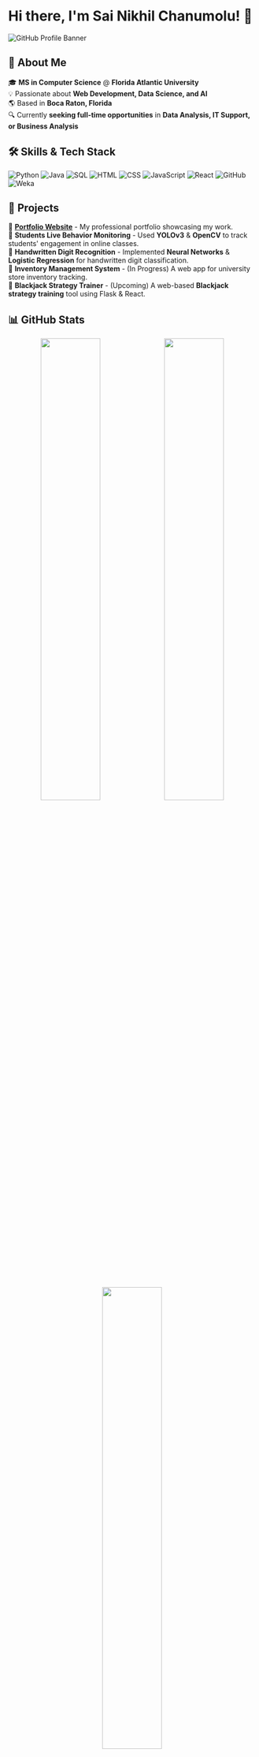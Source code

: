 # Hi there, I'm Sai Nikhil Chanumolu! 👋

![GitHub Profile Banner](https://user-images.githubusercontent.com/your-image-url/banner.png)

## 🚀 About Me

🎓 **MS in Computer Science** @ **Florida Atlantic University**  
💡 Passionate about **Web Development, Data Science, and AI**  
🌎 Based in **Boca Raton, Florida**  
🔍 Currently **seeking full-time opportunities** in **Data Analysis, IT Support, or Business Analysis**  

## 🛠️ Skills & Tech Stack

![Python](https://img.shields.io/badge/-Python-3776AB?style=flat&logo=python&logoColor=white)
![Java](https://img.shields.io/badge/-Java-007396?style=flat&logo=java&logoColor=white)
![SQL](https://img.shields.io/badge/-SQL-4479A1?style=flat&logo=MySQL&logoColor=white)
![HTML](https://img.shields.io/badge/-HTML5-E34F26?style=flat&logo=html5&logoColor=white)
![CSS](https://img.shields.io/badge/-CSS3-1572B6?style=flat&logo=css3&logoColor=white)
![JavaScript](https://img.shields.io/badge/-JavaScript-F7DF1E?style=flat&logo=javascript&logoColor=black)
![React](https://img.shields.io/badge/-React-61DAFB?style=flat&logo=react&logoColor=black)
![GitHub](https://img.shields.io/badge/-GitHub-181717?style=flat&logo=github&logoColor=white)
![Weka](https://img.shields.io/badge/-Weka-9C27B0?style=flat&logo=weka&logoColor=white)

## 📂 Projects

🔹 **[Portfolio Website](https://niiiiiiikhil.github.io/portfolio/)** - My professional portfolio showcasing my work.  
🔹 **Students Live Behavior Monitoring** - Used **YOLOv3** & **OpenCV** to track students' engagement in online classes.  
🔹 **Handwritten Digit Recognition** - Implemented **Neural Networks** & **Logistic Regression** for handwritten digit classification.  
🔹 **Inventory Management System** - (In Progress) A web app for university store inventory tracking.  
🔹 **Blackjack Strategy Trainer** - (Upcoming) A web-based **Blackjack strategy training** tool using Flask & React.  

## 📊 GitHub Stats

<p align="center">
  <img src="https://github-readme-stats.vercel.app/api?username=niiiiiiikhil&show_icons=true&theme=tokyonight" width="49%" />
  <img src="https://github-readme-streak-stats.herokuapp.com/?user=niiiiiiikhil&theme=tokyonight" width="49%" />
</p>

<p align="center">
  <img src="https://github-readme-stats.vercel.app/api/top-langs/?username=niiiiiiikhil&layout=compact&theme=tokyonight" width="49%" />
</p>

## 📫 Connect with Me

📧 Email: [chanumolunikhil@gmail.com](mailto:chanumolunikhil@gmail.com)  
🔗 LinkedIn: [linkedin.com/in/niiiiiiikhil](https://www.linkedin.com/in/niiiiiiikhil/)  
🐦 Twitter: [@niiiiiiikhil](https://twitter.com/niiiiiiikhil)  
📸 Instagram: [@niiiiiiikhil](https://instagram.com/niiiiiiikhil)  

⚡ **Fun Fact**: I love **meditation, beatboxing, and photography** 📷🎤
